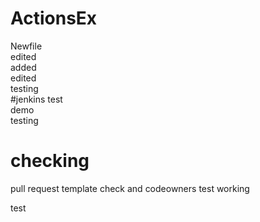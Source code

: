 # ActionsEx

Newfile  
edited  
added  
edited  
testing  
#jenkins test  
demo  
testing

# checking

pull request template check and codeowners test working

test
